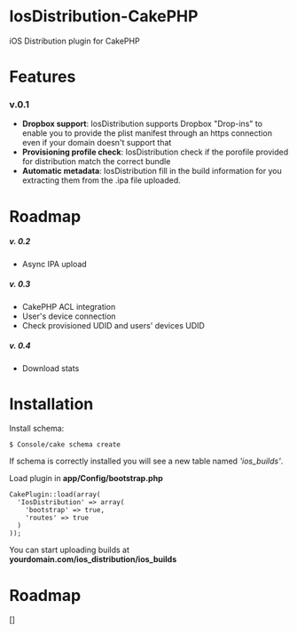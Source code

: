 IosDistribution-CakePHP
=======================

iOS Distribution plugin for CakePHP

Features
===
### v.0.1

- **Dropbox support**: IosDistribution supports Dropbox "Drop-ins" to enable you to provide the plist manifest through an https connection even if your domain doesn't support that
- **Provisioning profile check**: IosDistribution check if the porofile provided for distribution match the correct bundle
- **Automatic metadata**: IosDistribution fill in the build information for you extracting them from the .ipa file uploaded.


Roadmap
===

##### v. 0.2
- Async IPA upload

##### v. 0.3
- CakePHP ACL integration
- User's device connection
- Check provisioned UDID and users' devices UDID

##### v. 0.4
- Download stats

Installation
==========

Install schema:
```
$ Console/cake schema create
```
If schema is correctly installed you will see a new table named *'ios_builds'*.

Load plugin in **app/Config/bootstrap.php**
```
CakePlugin::load(array(
  'IosDistribution' => array(
    'bootstrap' => true,
    'routes' => true
  )
));
```

You can start uploading builds at **yourdomain.com/ios_distribution/ios_builds**

Roadmap
===

[]
